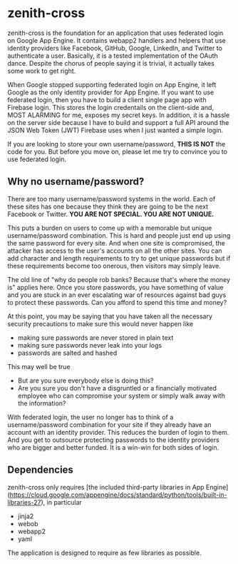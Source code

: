 # zenith-cross

zenith-cross is the foundation for an application that uses federated
login on Google App Engine. It contains webapp2 handlers and helpers
that use identity providers like Facebook, GitHub, Google, LinkedIn, and
Twitter to authenticate a user. Basically, it is a tested implementation of the
OAuth dance. Despite the chorus of people saying it is trivial, it actually
takes some work to get right.

When Google stopped supporting federated login on App Engine, it left Google as
the only identity provider for App Engine. If you want to use federated login,
then you have to build a client single page app with Firebase login. This
stores the login credentails on the client-side and, MOST ALARMING for me,
exposes my secret keys. In addition, it is a hassle on the server side because
I have to build and support a full API around the JSON Web Token (JWT) Firebase
uses when I just wanted a simple login.

If you are looking to store your own username/password, **THIS IS NOT**
the code for you. But before you move on, please let me try to convince you
to use federated login.

## Why no username/password?

There are too many username/password systems in the world. Each of these sites
has one because they think they are going to be the next Facebook or Twitter.
**YOU ARE NOT SPECIAL. YOU ARE NOT UNIQUE.**

This puts a burden on users to come up with a memorable but unique
username/password combination. This is hard and people just end up
using the same password for every site. And when one site is compromised, the
attacker has access to the user's accounts on all the other sites. You can
add character and length requirements to try to get unique passwords but if
these requirements become too onerous, then visitors may simply leave.

The old line of "why do people rob banks? Because that's where the money is"
applies here. Once you store passwords, you have something of value and you are
stuck in an ever escalating war of resources against bad guys to protect these
passwords. Can you afford to spend this time and money?

At this point, you may be saying that you have taken all the necessary security
precautions to make sure this would never happen like
- making sure passwords are never stored in plain text
- making sure passwords never leak into your logs
- passwords are salted and hashed

This may well be true
- But are you sure everybody else is doing this?
- Are you sure you don't have a disgruntled or a financially motivated employee
  who can compromise your system or simply walk away with the information?

With federated login, the user no longer has to think of a username/password
combination for your site if they already have an account with an identity
provider. This reduces the burden of login to them. And you get to outsource
protecting passwords to the identity providers who are bigger and better
funded. It is a win-win for both sides of login.

## Dependencies

zenith-cross only requires [the included third-party libraries in App Engine]
(https://cloud.google.com/appengine/docs/standard/python/tools/built-in-libraries-27),
in particular
- jinja2
- webob
- webapp2
- yaml

The application is designed to require as few libraries as possible.
